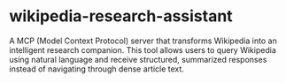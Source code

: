 # wikipedia-research-assistant
A MCP (Model Context Protocol) server that transforms Wikipedia into an intelligent research companion. This tool allows users to query Wikipedia using natural language and receive structured, summarized responses instead of navigating through dense article text.
